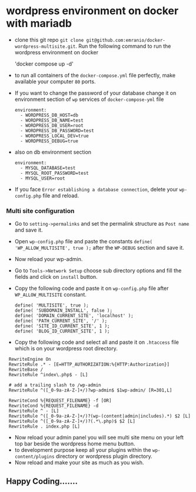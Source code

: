 # wordpress environment on docker with mariadb 

- clone this git repo `git clone git@github.com:emranio/docker-wordpress-multisite.git`. Run the following command to run the wordpress environment on docker

    'docker compose up -d'

- to run all containers of the `docker-compose.yml` file perfectly,  make available your computer `80` ports.
- If you want to change the password of your database change it on environment section of `wp` services of `docker-compose-yml` file

    ```
    environment:
      - WORDPRESS_DB_HOST=db
      - WORDPRESS_DB_NAME=test
      - WORDPRESS_DB_USER=root
      - WORDPRESS_DB_PASSWORD=test
      - WORDPRESS_LOCAL_DEV=true
      - WORDPRESS_DEBUG=true
    ```


- also on db environment section

    ```
    environment:
      - MYSQL_DATABASE=test
      - MYSQL_ROOT_PASSWORD=test
      - MYSQL_USER=root
    ```

- If you face `Error establishing a database connection`, delete your `wp-config.php` file and reload.

### Multi site configuration

- Go to `setting->permalinks` and set the permalink structure as `Post name` and save it.
- Open `wp-config.php` file and paste the constants `define( 'WP_ALLOW_MULTISITE', true );` after the `WP-DEBUG` section and save it.
- Now reload your wp-admin.
- Go to `Tools->Network Setup` choose sub directory options and fill the fields and click on `install` button.
- Copy the following code and paste it on `wp-config.php` file after `WP_ALLOW_MULTISITE` constant.

  ```
  define( 'MULTISITE', true );
  define( 'SUBDOMAIN_INSTALL', false );
  define( 'DOMAIN_CURRENT_SITE', 'localhost' );
  define( 'PATH_CURRENT_SITE', '/' );
  define( 'SITE_ID_CURRENT_SITE', 1 );
  define( 'BLOG_ID_CURRENT_SITE', 1 );
  ```

- Copy the following code and select all and paste it on `.htaccess` file which is on your wordpress root directory.

 ```
  RewriteEngine On
  RewriteRule .* - [E=HTTP_AUTHORIZATION:%{HTTP:Authorization}]
  RewriteBase /
  RewriteRule ^index\.php$ - [L]

  # add a trailing slash to /wp-admin
  RewriteRule ^([_0-9a-zA-Z-]+/)?wp-admin$ $1wp-admin/ [R=301,L]

  RewriteCond %{REQUEST_FILENAME} -f [OR]
  RewriteCond %{REQUEST_FILENAME} -d
  RewriteRule ^ - [L]
  RewriteRule ^([_0-9a-zA-Z-]+/)?(wp-(content|admin|includes).*) $2 [L]
  RewriteRule ^([_0-9a-zA-Z-]+/)?(.*\.php)$ $2 [L]
  RewriteRule . index.php [L]
  ```
- Now reload your admin panel you will see multi site menu on your left top bar beside the wordpress home menu button. 
- to development purpose keep all your plugins within the `wp-content/plugins` directory or wordpress plugin directory.
- Now reload and make your site as much as you wish.

##                        Happy Coding.......

